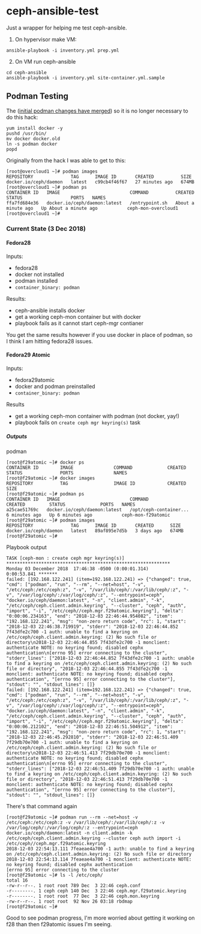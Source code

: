 # ceph-ansible-test

Just a wrapper for helping me test ceph-ansible. 

1. On hypervisor make VM:
```
ansible-playbook -i inventory.yml prep.yml
```

2. On VM run ceph-ansible
```
cd ceph-ansible
ansible-playbook -i inventory.yml site-container.yml.sample
```

## Podman Testing

The ([initial podman changes have merged](https://github.com/ceph/ceph-ansible/pull/3308))
so it is no longer necessary to do this hack:
```
yum install docker -y
pushd /usr/bin/
mv docker docker.old
ln -s podman docker
popd
```
Originally from the hack I was able to get to this:
```
[root@overcloud1 ~]# podman images
REPOSITORY              TAG      IMAGE ID       CREATED          SIZE
docker.io/ceph/daemon   latest   c99cb4f46f67   27 minutes ago   674MB
[root@overcloud1 ~]# podman ps
CONTAINER ID   IMAGE                          COMMAND          CREATED              STATUS                  PORTS   NAMES
ffa7fd684e36   docker.io/ceph/daemon:latest   /entrypoint.sh   About a minute ago   Up About a minute ago           ceph-mon-overcloud1
[root@overcloud1 ~]# 
```

### Current State (3 Dec 2018)

#### Fedora28

Inputs:
- fedora28
- docker not installed
- podman installed
- `container_binary: podman`

Results:
- ceph-ansible installs docker 
- get a working ceph-mon container but with docker
- playbook fails as it cannot start ceph-mgr contianer

You get the same results however if you use docker in place of podman,
so I think I am hitting fedora28 issues.

#### Fedora29 Atomic

Inputs:
- fedora29atomic 
- docker and podman preinstalled
- `container_binary: podman`

Results
- get a working ceph-mon container with podman (not docker, yay!)
- playbook fails on `create ceph mgr keyring(s)` task


##### Outputs

podman
```
[root@f29atomic ~]# docker ps
CONTAINER ID        IMAGE               COMMAND             CREATED             STATUS              PORTS               NAMES
[root@f29atomic ~]# docker images
REPOSITORY          TAG                 IMAGE ID            CREATED             SIZE
[root@f29atomic ~]# podman ps
CONTAINER ID   IMAGE                          COMMAND                  CREATED         STATUS             PORTS   NAMES
a25cae51769c   docker.io/ceph/daemon:latest   /opt/ceph-container...   6 minutes ago   Up 6 minutes ago           ceph-mon-f29atomic
[root@f29atomic ~]# podman images
REPOSITORY              TAG      IMAGE ID       CREATED      SIZE
docker.io/ceph/daemon   latest   89af895e7d5b   3 days ago   674MB
[root@f29atomic ~]# 
```

Playbook output
```
TASK [ceph-mon : create ceph mgr keyring(s)] *************************************************************
Monday 03 December 2018  17:46:38 -0500 (0:00:01.314)       0:00:53.841 ******* 
failed: [192.168.122.241] (item=192.168.122.241) => {"changed": true, "cmd": ["podman", "run", "--rm", "--net=host", "-v", "/etc/ceph:/etc/ceph:z", "-v", "/var/lib/ceph/:/var/lib/ceph/:z", "-v", "/var/log/ceph/:/var/log/ceph/:z", "--entrypoint=ceph", "docker.io/ceph/daemon:latest", "-n", "client.admin", "-k", "/etc/ceph/ceph.client.admin.keyring", "--cluster", "ceph", "auth", "import", "-i", "/etc/ceph//ceph.mgr.f29atomic.keyring"], "delta": "0:00:06.234163", "end": "2018-12-03 22:46:44.954082", "item": "192.168.122.241", "msg": "non-zero return code", "rc": 1, "start": "2018-12-03 22:46:38.719919", "stderr": "2018-12-03 22:46:44.852 7f43dfe2c700 -1 auth: unable to find a keyring on /etc/ceph/ceph.client.admin.keyring: (2) No such file or directory\n2018-12-03 22:46:44.855 7f43dfe2c700 -1 monclient: authenticate NOTE: no keyring found; disabled cephx authentication\n[errno 95] error connecting to the cluster", "stderr_lines": ["2018-12-03 22:46:44.852 7f43dfe2c700 -1 auth: unable to find a keyring on /etc/ceph/ceph.client.admin.keyring: (2) No such file or directory", "2018-12-03 22:46:44.855 7f43dfe2c700 -1 monclient: authenticate NOTE: no keyring found; disabled cephx authentication", "[errno 95] error connecting to the cluster"], "stdout": "", "stdout_lines": []}
failed: [192.168.122.241] (item=192.168.122.241) => {"changed": true, "cmd": ["podman", "run", "--rm", "--net=host", "-v", "/etc/ceph:/etc/ceph:z", "-v", "/var/lib/ceph/:/var/lib/ceph/:z", "-v", "/var/log/ceph/:/var/log/ceph/:z", "--entrypoint=ceph", "docker.io/ceph/daemon:latest", "-n", "client.admin", "-k", "/etc/ceph/ceph.client.admin.keyring", "--cluster", "ceph", "auth", "import", "-i", "/etc/ceph//ceph.mgr.f29atomic.keyring"], "delta": "0:00:06.212102", "end": "2018-12-03 22:46:51.504912", "item": "192.168.122.241", "msg": "non-zero return code", "rc": 1, "start": "2018-12-03 22:46:45.292810", "stderr": "2018-12-03 22:46:51.409 7f29db70e700 -1 auth: unable to find a keyring on /etc/ceph/ceph.client.admin.keyring: (2) No such file or directory\n2018-12-03 22:46:51.413 7f29db70e700 -1 monclient: authenticate NOTE: no keyring found; disabled cephx authentication\n[errno 95] error connecting to the cluster", "stderr_lines": ["2018-12-03 22:46:51.409 7f29db70e700 -1 auth: unable to find a keyring on /etc/ceph/ceph.client.admin.keyring: (2) No such file or directory", "2018-12-03 22:46:51.413 7f29db70e700 -1 monclient: authenticate NOTE: no keyring found; disabled cephx authentication", "[errno 95] error connecting to the cluster"], "stdout": "", "stdout_lines": []}
```

There's that command again
```
[root@f29atomic ~]# podman run --rm --net=host -v /etc/ceph:/etc/ceph:z -v /var/lib/ceph/:/var/lib/ceph/:z -v /var/log/ceph/:/var/log/ceph/:z --entrypoint=ceph docker.io/ceph/daemon:latest -n client.admin -k /etc/ceph/ceph.client.admin.keyring --cluster ceph auth import -i /etc/ceph//ceph.mgr.f29atomic.keyring
2018-12-03 22:54:13.111 7feaeae4a700 -1 auth: unable to find a keyring on /etc/ceph/ceph.client.admin.keyring: (2) No such file or directory
2018-12-03 22:54:13.114 7feaeae4a700 -1 monclient: authenticate NOTE: no keyring found; disabled cephx authentication
[errno 95] error connecting to the cluster
[root@f29atomic ~]# ls -l /etc/ceph/
total 16
-rw-r--r--. 1 root root 789 Dec  3 22:46 ceph.conf
-r--------. 1 ceph ceph 140 Dec  3 22:46 ceph.mgr.f29atomic.keyring
-r--------. 1 root root  77 Dec  3 22:46 ceph.mon.keyring
-rw-r--r--. 1 root root  92 Nov 26 03:18 rbdmap
[root@f29atomic ~]# 
```

Good to see podman progress, I'm more worried about getting it working
on f28 than then f29atomic issues I'm seeing.
